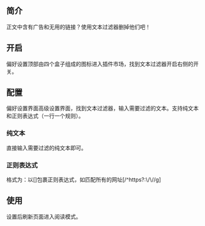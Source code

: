 ## 简介

正文中含有广告和无用的链接？使用文本过滤器删掉他们吧！

## 开启

偏好设置顶部由四个盒子组成的图标进入插件市场，找到文本过滤器开启右侧的开关。

## 配置

偏好设置界面高级设置界面，找到文本过滤器，输入需要过滤的文本。支持纯文本和正则表达式（一行一个规则）。

### 纯文本

直接输入需要过滤的纯文本即可。

### 正则表达式

格式为：以\[\]包裹正则表达式，如匹配所有的网址\[/^https?:\\/\\//g\]

## 使用

设置后刷新页面进入阅读模式。
